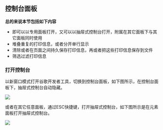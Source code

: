 ## 控制台面板

**总的来说本节包括如下内容**

* 即可以以专用面板打开，又可以以抽屉式控制台打开，附属在其它面板下与其它面板同时使用
* 堆叠重复的打印信息，或者分开单行显示
* 清除或者在页面之间持久保存打印信息，再或者把这些打印信息保存到文件
* 筛选过滤打印信息

### 打开控制台

以新窗口模式打开谷歌开发者工具，切换到控制台面板，如下图所示，在控制台面板下，抽屉式控制台自动隐藏。

![](https://developers.google.cn/web/tools/chrome-devtools/console/images/console-panel.png)

或者在其它任意面板，通过ESC快捷键，打开抽屉式控制台，如下图所示是在元素面板打开抽屉式控制台。

![](https://developers.google.cn/web/tools/chrome-devtools/console/images/console-drawer.png)

